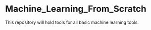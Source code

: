 # Machine_Learning_From_Scratch
This repository will hold tools for all basic machine learning tools.
